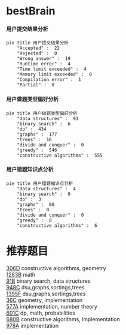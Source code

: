 # bestBrain

<!-- tabs:start -->



#### **用户提交结果分析**

```mermaid
pie title 用户提交结果分析
    "Accepted" :  22
    "Rejected" :  0
    "Wrong answer" :  19
    "Runtime error" :  4
    "Time limit exceeded" :  4
    "Memory limit exceeded" :  0
    "Compilation error" :  1
    "Partial" :  0
```

#### **用户做题类型偏好分析**

```mermaid
pie title 用户做题类型偏好分析
    "data structures" :  91
    "binary search" :  6
    "dp" :  434
    "graphs" :  177
    "trees" :  16
    "divide and conquer" :  0
    "greedy" :  546
    "constructive algorithms" :  555
```
#### **用户错题知识点分析**

```mermaid
pie title 用户错题知识点分析
    "data structures" :  4
    "binary search" :  0
    "dp" :  3
    "graphs" :  00
    "trees" :  0
    "divide and conquer" :  0
    "greedy" :  8
    "constructive algorithms" :  6
```



<!-- tabs:end -->
# 推荐题目
[306D](https://codeforces.com/contest/306/problem/D)		constructive algorithms,
                        geometry		  
[1283B](https://codeforces.com/contest/1283/problem/B)		math		  
[91B](https://codeforces.com/contest/91/problem/B)		binary search,
                        data structures		  
[948C](https://codeforces.com/contest/948/problem/C)		dsu,graphs,sortings,trees		  
[1395F](https://codeforces.com/contest/1395/problem/F)		dsu,graphs,sortings,trees		  
[36C](https://codeforces.com/contest/36/problem/C)		geometry,
                        implementation		  
[577A](https://codeforces.com/contest/577/problem/A)		implementation,
                        number theory		  
[601C](https://codeforces.com/contest/601/problem/C)		dp,
                        math,
                        probabilities		  
[680B](https://codeforces.com/contest/680/problem/B)		constructive algorithms,
                        implementation		  
[978A](https://codeforces.com/contest/978/problem/A)		implementation		  
